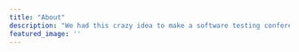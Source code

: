 ```yaml
---
title: "About"
description: "We had this crazy idea to make a software testing conference blah blah blah"
featured_image: ''
---
```



